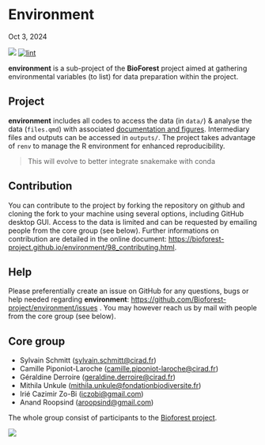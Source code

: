 # Environment
Oct 3, 2024

[![](https://www.repostatus.org/badges/latest/wip.svg)](https://www.repostatus.org/#wip)
[![lint](https://github.com/Bioforest-project/environment/workflows/lint/badge.svg)](https://github.com/Bioforest-project/environment/actions?query=workflow%3Alint)

**environment** is a sub-project of the **BioForest** project aimed at
gathering environmental variables (to list) for data preparation within
the project.

## Project

**environment** includes all codes to access the data (in `data/`) &
analyse the data (`files.qmd`) with associated [documentation and
figures](https://bioforest-project.github.io/LoggingDiversity/).
Intermediary files and outputs can be accessed in `outputs/`. The
project takes advantage of `renv` to manage the R environment for
enhanced reproducibility.

> This will evolve to better integrate snakemake with conda

## Contribution

You can contribute to the project by forking the repository on github
and cloning the fork to your machine using several options, including
GitHub desktop GUI. Access to the data is limited and can be requested
by emailing people from the core group (see below). Further informations
on contribution are detailed in the online document:
<https://bioforest-project.github.io/environment/98_contributing.html>.

## Help

Please preferentially create an issue on GitHub for any questions, bugs
or help needed regarding **environment**:
<https://github.com/Bioforest-project/environment/issues> . You may
however reach us by mail with people from the core group (see below).

## Core group

- Sylvain Schmitt (sylvain.schmitt@cirad.fr)
- Camille Piponiot-Laroche (camille.piponiot-laroche@cirad.fr)
- Géraldine Derroire (geraldine.derroire@cirad.fr)
- Mithila Unkule (mithila.unkule@fondationbiodiversite.fr)
- Irié Cazimir Zo-Bi (iczobi@gmail.com)
- Anand Roopsind (aroopsind@gmail.com)

The whole group consist of participants to the [Bioforest
project](https://www.fondationbiodiversite.fr/la-frb-en-action/programmes-et-projets/le-cesab/bioforest/).

![](https://www.fondationbiodiversite.fr/wp-content/uploads/2023/10/bioforest-ws1_web.jpeg)
